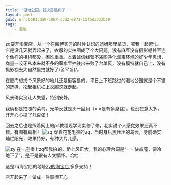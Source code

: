 ```yaml
---
title: '湿地公园，就决定是你了！'
layout: post
guid: urn:0b03cda0-c867-c3d2-e871-15f5d3333be9
tags:
    - 溜达
---
```

zq要开淘宝店，从一个在微博实习的时候认识的姐姐那里拿货，喊我一起帮忙。店是没几天就弄起来了，衣服的实拍图成了个大问题。没有麻豆没有摄影棚甚至连个像样的相机都没，困难重重。本着诚信经营不盗图净化淘宝环境的好少年思想，商量一咬牙从本来就不多的薪水里抽钱出来败了台单反，没有模特就自己上，没有摄影棚去大自然里拍就好了\(≧▽≦)/。

在厦门想找个风景好的地儿还是挺容易的，平日上下班路过的湿地公园就是个不错的选择，抡起相机扛上衣服这就走起。

风景确实没让人失望，特别安静。

我俩都是拍照的菜鸟，光单反就是头一回用（= =是有多屌丝）。也没在意太多，开开心心捏了几百张！

回去之后也是照着网上的ps教程现学现卖修了修，老实说个人感觉效果还真不错。有图有真相！
![zq](http://farm6.staticflickr.com/5544/11233175083_008cc2e4dc_b.jpg)
穿着花花毛衣的zq，当时身后黑压压的乌云，身前确实灿烂阳光，效果特好，有种大片儿感。

![zy](http://farm3.staticflickr.com/2889/11233085556_46480025ac_b.jpg)
在一座桥上zq帮我拍的，桥上风正大，我的心理台词是“= = 快点噻，要冷跪下了”，是不是很有人文情怀。哈哈

这是zq淘宝店的地址[zy的淘宝店](http://shop106982517.taobao.com/?spm=0.0.0.0.gC2zeq),多多支持！

店开起来了！做成一件事很开心。

